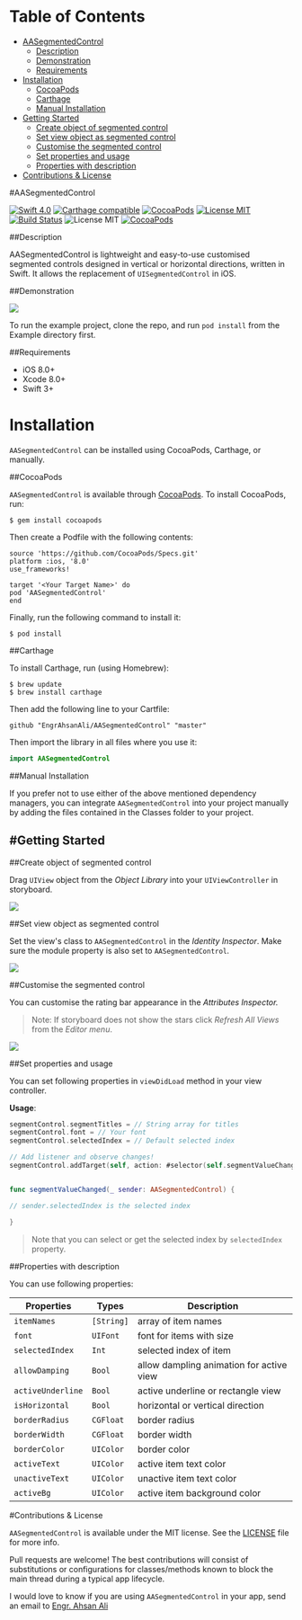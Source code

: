 # Table of Contents

- [AASegmentedControl](#section-id-4)
  - [Description](#section-id-10)
  - [Demonstration](#section-id-16)
  - [Requirements](#section-id-26)
- [Installation](#section-id-32)
  - [CocoaPods](#section-id-37)
  - [Carthage](#section-id-63)
  - [Manual Installation](#section-id-82)
- [Getting Started](#section-id-87)
  - [Create object of segmented control](#section-id-90)
  - [Set view object as segmented control](#section-id-104)
  - [Customise the segmented control](#section-id-112)
  - [Set properties and usage](#section-id-132)
  - [Properties with description](#section-id-150)
- [Contributions & License](#section-id-156)


<div id='section-id-4'/>

#AASegmentedControl

[![Swift 4.0](https://img.shields.io/badge/Swift-4.0-orange.svg?style=flat)](https://developer.apple.com/swift/) [![Carthage compatible](https://img.shields.io/badge/Carthage-compatible-4BC51D.svg?style=flat)](https://github.com/Carthage/Carthage) [![CocoaPods](https://img.shields.io/cocoapods/v/AASegmentedControl.svg)](http://cocoadocs.org/docsets/AASegmentedControl) [![License MIT](https://img.shields.io/badge/License-MIT-blue.svg?style=flat)](https://github.com/Carthage/Carthage) [![Build Status](https://travis-ci.org/EngrAhsanAli/AASegmentedControl.svg?branch=master)](https://travis-ci.org/EngrAhsanAli/AASegmentedControl) 
![License MIT](https://img.shields.io/github/license/mashape/apistatus.svg) [![CocoaPods](https://img.shields.io/cocoapods/p/AASegmentedControl.svg)]()


<div id='section-id-10'/>

##Description

AASegmentedControl is lightweight and easy-to-use customised segmented controls designed in vertical or horizontal directions, written in Swift. It allows the replacement of `UISegmentedControl` in iOS.

<div id='section-id-16'/>

##Demonstration



![](https://github.com/EngrAhsanAli/AASegmentedControl/blob/master/Screenshots/demo.gif)


To run the example project, clone the repo, and run `pod install` from the Example directory first.


<div id='section-id-26'/>

##Requirements

- iOS 8.0+
- Xcode 8.0+
- Swift 3+

<div id='section-id-32'/>

# Installation

`AASegmentedControl` can be installed using CocoaPods, Carthage, or manually.


<div id='section-id-37'/>

##CocoaPods

`AASegmentedControl` is available through [CocoaPods](http://cocoapods.org). To install CocoaPods, run:

`$ gem install cocoapods`

Then create a Podfile with the following contents:

```
source 'https://github.com/CocoaPods/Specs.git'
platform :ios, '8.0'
use_frameworks!

target '<Your Target Name>' do
pod 'AASegmentedControl'
end

```

Finally, run the following command to install it:
```
$ pod install
```



<div id='section-id-63'/>

##Carthage

To install Carthage, run (using Homebrew):
```
$ brew update
$ brew install carthage
```
Then add the following line to your Cartfile:

```
github "EngrAhsanAli/AASegmentedControl" "master"
```

Then import the library in all files where you use it:
```swift
import AASegmentedControl
```


<div id='section-id-82'/>

##Manual Installation

If you prefer not to use either of the above mentioned dependency managers, you can integrate `AASegmentedControl` into your project manually by adding the files contained in the Classes folder to your project.


<div id='section-id-87'/>

#Getting Started
----------

<div id='section-id-90'/>

##Create object of segmented control

Drag `UIView` object from the *Object Library* into your `UIViewController` in storyboard.

![](https://github.com/EngrAhsanAli/AASegmentedControl/blob/master/Screenshots/Step1.png)

<div id='section-id-104'/>

##Set view object as segmented control

Set the view's class to `AASegmentedControl` in the *Identity Inspector*.
Make sure the module property is also set to  `AASegmentedControl`.

![](https://github.com/EngrAhsanAli/AASegmentedControl/blob/master/Screenshots/Step2.png)

<div id='section-id-112'/>

##Customise the segmented control

You can customise the rating bar appearance in the *Attributes Inspector.* 

> Note: If storyboard does not show the stars click *Refresh All Views* from the *Editor menu*.

![](https://github.com/EngrAhsanAli/AASegmentedControl/blob/master/Screenshots/Step3.png)

<div id='section-id-132'/>

##Set properties and usage

You can set following properties in `viewDidLoad` method in your view controller.

**Usage**:
```swift
segmentControl.segmentTitles = // String array for titles
segmentControl.font = // Your font
segmentControl.selectedIndex = // Default selected index

// Add listener and observe changes!
segmentControl.addTarget(self, action: #selector(self.segmentValueChanged(_:)), for: .valueChanged)


func segmentValueChanged(_ sender: AASegmentedControl) {

// sender.selectedIndex is the selected index

}
```

> Note that you can select or get the selected index by `selectedIndex` property.

<div id='section-id-150'/>

##Properties with description

You can use following properties: 

|  Properties	    |  Types	| Description		    				   |
|-------------------|-----------|------------------------------------------|
| `itemNames`       | `[String]`| array of item names 					   |
| `font`            | `UIFont`  | font for items with size			       |
| `selectedIndex`   | `Int`     | selected index of item   				   |			   
| `allowDamping`    | `Bool`    | allow dampling animation for active view |
| `activeUnderline` | `Bool`    | active underline or rectangle view	   |
| `isHorizontal`    | `Bool`    | horizontal or vertical direction		   |
| `borderRadius`    | `CGFloat` | border radius			   				   |
| `borderWidth`     | `CGFloat` | border width 			 				   |
| `borderColor`     | `UIColor` | border color							   |
| `activeText`     | `UIColor` | active item text color				   |
| `unactiveText`   | `UIColor` | unactive item text color				   |
| `activeBg`        | `UIColor` | active item background color			   |

<div id='section-id-156'/>

#Contributions & License

`AASegmentedControl` is available under the MIT license. See the [LICENSE](./LICENSE) file for more info.

Pull requests are welcome! The best contributions will consist of substitutions or configurations for classes/methods known to block the main thread during a typical app lifecycle.

I would love to know if you are using `AASegmentedControl` in your app, send an email to [Engr. Ahsan Ali](mailto:hafiz.m.ahsan.ali@gmail.com)

